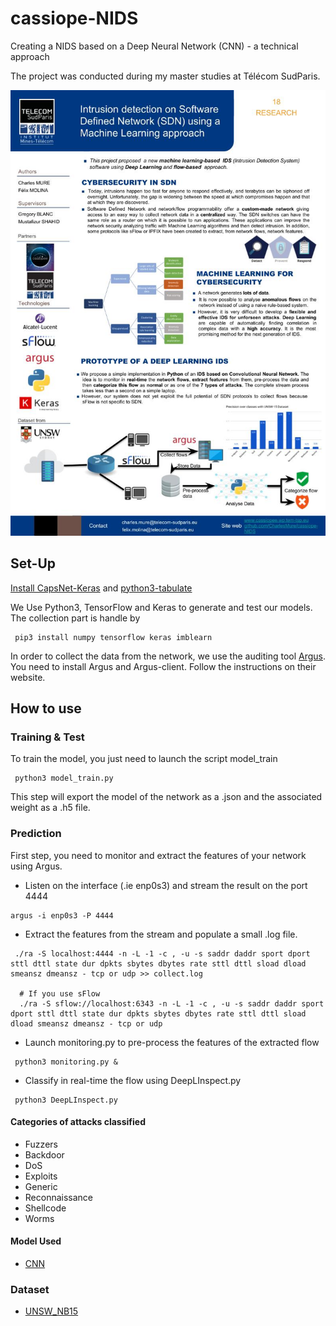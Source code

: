 # cassiope-NIDS
Creating a NIDS based on a Deep Neural Network (CNN) - a technical approach

The project was conducted during my master studies at Télécom SudParis.

![Overview of the project](https://raw.githubusercontent.com/CharlesMure/cassiope-NIDS/master/Poster%20-%20Equipe%2018.jpg)

## Set-Up

[Install CapsNet-Keras](https://github.com/XifengGuo/CapsNet-Keras) and [python3-tabulate](https://bitbucket.org/astanin/python-tabulate/)

We Use Python3, TensorFlow and Keras to generate and test our models. The collection part is handle by 

```
 pip3 install numpy tensorflow keras imblearn
```

In order to collect the data from the network, we use the auditing tool [Argus][Argus]. You need to install Argus and Argus-client.
Follow the instructions on their website.
 
 
## How to use

### Training & Test ###

To train the model, you just need to launch the script model_train

```
 python3 model_train.py
```

This step will export the model of the network as a .json and the associated weight as a .h5 file.

### Prediction ###

First step, you need to monitor and extract the features of your network using Argus.

* Listen on the interface (.ie enp0s3) and stream the result on the port 4444

```
argus -i enp0s3 -P 4444
```

* Extract the features from the stream and populate a small .log file.

```
 ./ra -S localhost:4444 -n -L -1 -c , -u -s saddr daddr sport dport sttl dttl state dur dpkts sbytes dbytes rate sttl dttl sload dload smeansz dmeansz - tcp or udp >> collect.log

  # If you use sFlow
  ./ra -S sflow://localhost:6343 -n -L -1 -c , -u -s saddr daddr sport dport sttl dttl state dur dpkts sbytes dbytes rate sttl dttl sload dload smeansz dmeansz - tcp or udp
```

 * Launch monitoring.py to pre-process the features of the extracted flow

```
 python3 monitoring.py &
```

* Classify in real-time the flow using DeepLInspect.py

```
 python3 DeepLInspect.py
```


#### Categories of attacks classified ####
* Fuzzers
* Backdoor 
* DoS
* Exploits
* Generic
* Reconnaissance
* Shellcode
* Worms


#### Model Used ####
* [CNN][Reference_model] 


### Dataset
* [UNSW_NB15][Dataset]



[Reference_model]: https://www.researchgate.net/publication/319717354_A_Few-shot_Deep_Learning_Approach_for_Improved_Intrusion_Detection
[Argus]: https://qosient.com/argus/
[Dataset]: https://www.unsw.adfa.edu.au/unsw-canberra-cyber/cybersecurity/ADFA-NB15-Datasets/
